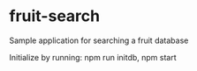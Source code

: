 # fruit-search
Sample application for searching a fruit database

Initialize by running:
npm run initdb,
npm start
